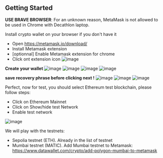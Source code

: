 
## Getting Started

**USE BRAVE BROWSER**: For an unknown reason, MetaMask is not allowed to be used in Chrome with Decathlon laptop. 


 Install crypto wallet on your browser if you don't have it
* Open https://metamask.io/download/
* Install Metamask extension
* [optionnal] Enable Metamask extension for chrome
* Click ont extension icon ![image](https://user-images.githubusercontent.com/49154587/190969056-66724dee-3850-450a-9707-fd0858044da7.png)

**Create your wallet** 
![image](https://user-images.githubusercontent.com/49154587/190969219-fe101b1e-0b4b-4555-88a1-21017318419d.png)
![image](https://user-images.githubusercontent.com/49154587/190969276-349dab6c-942c-4a50-bbce-3841304c1f0c.png)
![image](https://user-images.githubusercontent.com/49154587/190969349-f0c77ab2-e32b-481b-8be2-5c33aa38fc21.png)
![image](https://user-images.githubusercontent.com/49154587/190969410-5ea39c92-6dfd-4510-afeb-bb9f529793d0.png)


**save recovery phrase before clicking next !**
![image](https://user-images.githubusercontent.com/49154587/190969721-15b12492-5ebd-4192-9a2c-83621643441b.png)
![image](https://user-images.githubusercontent.com/49154587/190970194-44c51568-40df-4ff0-8ce7-51869c8401c0.png)
![image](https://user-images.githubusercontent.com/49154587/190970261-6ad42bdd-a367-4cf8-af95-0aa0cb1947a6.png)

Perfect, now for test, you should select Ethereum test blockchain, please follow steps:
* Click on Ethereum Mainnet
* Click on Show/hide test Network
* Enable test network

![image](https://user-images.githubusercontent.com/49154587/190972246-a5600ad3-dee9-4eca-9a5a-f44c786cf62c.png)

We will play with the testnets:
* Sepolia testnet (ETH). Already in the list of testnet
* Mumbai testnet (MATIC). Add Mumbai testnet to Metamask: https://www.datawallet.com/crypto/add-polygon-mumbai-to-metamask